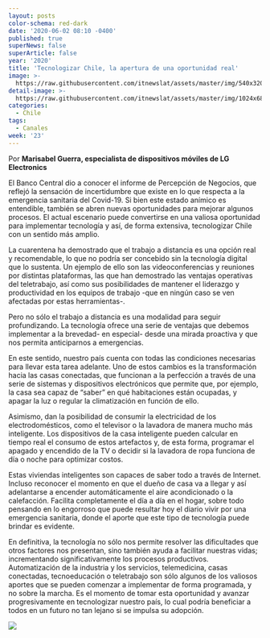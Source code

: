 ```yaml
---
layout: posts
color-schema: red-dark
date: '2020-06-02 08:10 -0400'
published: true
superNews: false
superArticle: false
year: '2020'
title: 'Tecnologizar Chile, la apertura de una oportunidad real'
image: >-
  https://raw.githubusercontent.com/itnewslat/assets/master/img/540x320/Mariaisabel-Guerra-p.jpg
detail-image: >-
  https://raw.githubusercontent.com/itnewslat/assets/master/img/1024x680/Mariaisabel-Guerra-g.jpg
categories:
  - Chile
tags:
  - Canales
week: '23'
---
```


Por **Marisabel Guerra, especialista de dispositivos móviles de LG Electronics**

El Banco Central dio a conocer el informe de Percepción de Negocios, que reflejó la sensación de incertidumbre que existe en lo que respecta a la emergencia sanitaria del Covid-19. Si bien este estado anímico es entendible, también se abren nuevas oportunidades para mejorar algunos procesos. El actual escenario puede convertirse en una valiosa oportunidad para implementar tecnología y así, de forma extensiva, tecnologizar Chile con un sentido más amplio.

La cuarentena ha demostrado que el trabajo a distancia es una opción real y recomendable, lo que no podría ser concebido sin la tecnología digital que lo sustenta. Un ejemplo de ello son las videoconferencias y reuniones por distintas plataformas, las que han demostrado las ventajas operativas del teletrabajo, así como sus posibilidades de mantener el liderazgo y productividad en los equipos de trabajo -que en ningún caso se ven afectadas por estas herramientas-.

Pero no sólo el trabajo a distancia es una modalidad para seguir profundizando. La tecnología ofrece una serie de ventajas que debemos implementar a la brevedad- en especial- desde una mirada proactiva y que nos permita anticiparnos a emergencias.

En este sentido, nuestro país cuenta con todas las condiciones necesarias para llevar esta tarea adelante. Uno de estos cambios es la transformación hacia las casas conectadas, que funcionan a la perfección a través de una serie de sistemas y dispositivos electrónicos que permite que, por ejemplo, la casa sea capaz de “saber” en qué habitaciones están ocupadas, y apagar la luz o regular la climatización en función de ello. 

Asimismo, dan la posibilidad de consumir la electricidad de los electrodomésticos, como el televisor o la lavadora de manera mucho más inteligente. Los dispositivos de la casa inteligente pueden calcular en tiempo real el consumo de estos artefactos y, de esta forma, programar el apagado y encendido de la TV o decidir si la lavadora de ropa funciona de día o noche para optimizar costos.

Estas viviendas inteligentes son capaces de saber todo a través de Internet. Incluso reconocer el momento en que el dueño de casa va a llegar y así adelantarse a encender automáticamente el aire acondicionado o la calefacción. Facilita completamente el día a día en el hogar, sobre todo pensando en lo engorroso que puede resultar hoy el diario vivir por una emergencia sanitaria, donde el aporte que este tipo de tecnología puede brindar es evidente.

En definitiva, la tecnología no sólo nos permite resolver las dificultades que otros factores nos presentan, sino también ayuda a facilitar nuestras vidas; incrementando significativamente los procesos productivos. Automatización de la industria y los servicios, telemedicina, casas conectadas, tecnoeducación o teletrabajo son sólo algunos de los valiosos aportes que se pueden comenzar a implementar de forma programada, y no sobre la marcha. Es el momento de tomar esta oportunidad y avanzar progresivamente en tecnologizar nuestro país, lo cual podría beneficiar a todos en un futuro no tan lejano si se impulsa su adopción.

<img src="https://tracker.metricool.com/c3po.jpg?hash=56f88a41e39ab42c063cc51676587a04"/>